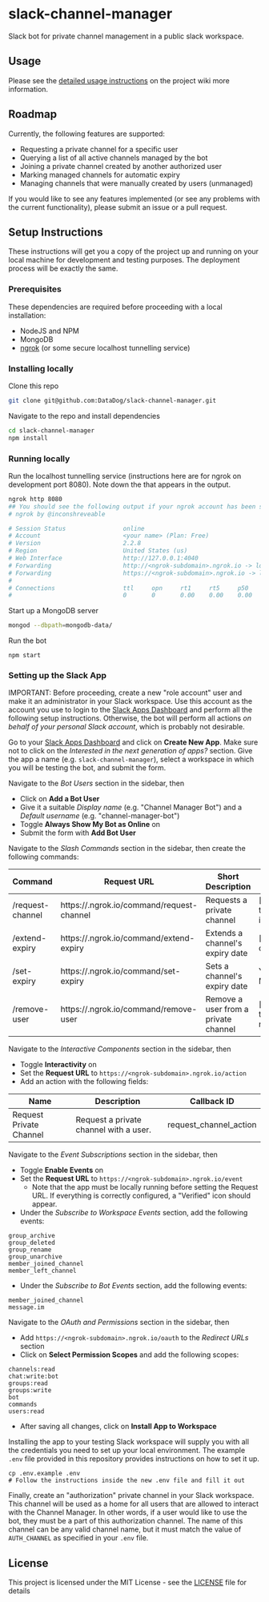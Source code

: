 # slack-channel-manager

Slack bot for private channel management in a public slack workspace.

## Usage

Please see the [detailed usage instructions][1] on the project wiki more information.

## Roadmap

Currently, the following features are supported:
- Requesting a private channel for a specific user
- Querying a list of all active channels managed by the bot
- Joining a private channel created by another authorized user
- Marking managed channels for automatic expiry
- Managing channels that were manually created by users (unmanaged)

If you would like to see any features implemented (or see any problems with the current functionality), please submit an issue or a pull request.

## Setup Instructions

These instructions will get you a copy of the project up and running on your local machine for development and testing purposes. The deployment process will be exactly the same.

### Prerequisites

These dependencies are required before proceeding with a local installation:
- NodeJS and NPM
- MongoDB
- [ngrok][2] (or some secure localhost tunnelling service)

### Installing locally

Clone this repo

```sh
git clone git@github.com:DataDog/slack-channel-manager.git
```

Navigate to the repo and install dependencies

```sh
cd slack-channel-manager
npm install
```

### Running locally

Run the localhost tunnelling service (instructions here are for ngrok on development port 8080).
Note down the <ngrok-subdomain> that appears in the output.

```sh
ngrok http 8080
## You should see the following output if your ngrok account has been setup correctly
# ngrok by @inconshreveable

# Session Status                online
# Account                       <your name> (Plan: Free)
# Version                       2.2.8
# Region                        United States (us)
# Web Interface                 http://127.0.0.1:4040
# Forwarding                    http://<ngrok-subdomain>.ngrok.io -> localhost:8080
# Forwarding                    https://<ngrok-subdomain>.ngrok.io -> localhost:8080
#
# Connections                   ttl     opn     rt1     rt5     p50     p90
#                               0       0       0.00    0.00    0.00    0.00
```

Start up a MongoDB server

```sh
mongod --dbpath=mongodb-data/
```

Run the bot

```
npm start
```

### Setting up the Slack App

IMPORTANT: Before proceeding, create a new "role account" user and make it an administrator in your Slack workspace. Use this account as the account you use to login to the [Slack Apps Dashboard][3] and perform all the following setup instructions. Otherwise, the bot will perform all actions _on behalf of your personal Slack account_, which is probably not desirable.

Go to your [Slack Apps Dashboard][3] and click on **Create New App**. Make sure not to click on the _Interested in the next generation of apps?_ section. Give the app a name (e.g. `slack-channel-manager`), select a workspace in which you will be testing the bot, and submit the form.

Navigate to the _Bot Users_ section in the sidebar, then
- Click on **Add a Bot User**
- Give it a suitable _Display name_ (e.g. "Channel Manager Bot") and a _Default username_ (e.g. "channel-manager-bot")
- Toggle **Always Show My Bot as Online** on
- Submit the form with **Add Bot User**

Navigate to the _Slash Commands_ section in the sidebar, then create the following commands:

| Command | Request URL | Short Description | Usage Hint | Escape |
| --- | --- | --- | --- | --- |
| /request-channel | https://<ngrok-subdomain>.ngrok.io/command/request-channel | Requests a private channel | [@user-to-invite] | ✓ |
| /extend-expiry | https://<ngrok-subdomain>.ngrok.io/command/extend-expiry | Extends a channel's expiry date | [number of days] | |
| /set-expiry | https://<ngrok-subdomain>.ngrok.io/command/set-expiry | Sets a channel's expiry date | YYYY-MM-DD | |
| /remove-user | https://<ngrok-subdomain>.ngrok.io/command/remove-user | Remove a user from a private channel | [@user-to-remove] | ✓ |

Navigate to the _Interactive Components_ section in the sidebar, then
- Toggle **Interactivity** on
- Set the **Request URL** to `https://<ngrok-subdomain>.ngrok.io/action`
- Add an action with the following fields:

| Name | Description | Callback ID |
| --- | --- | --- |
| Request Private Channel | Request a private channel with a user. | request_channel_action |

Navigate to the _Event Subscriptions_ section in the sidebar, then
- Toggle **Enable Events** on
- Set the **Request URL** to `https://<ngrok-subdomain>.ngrok.io/event`
    - Note that the app must be locally running before setting the Request URL. If everything is correctly configured, a "Verified" icon should appear.
- Under the _Subscribe to Workspace Events_ section, add the following events:

```
group_archive
group_deleted
group_rename
group_unarchive
member_joined_channel
member_left_channel
```

- Under the _Subscribe to Bot Events_ section, add the following events:

```
member_joined_channel
message.im
```

Navigate to the _OAuth and Permissions_ section in the sidebar, then
- Add `https://<ngrok-subdomain>.ngrok.io/oauth` to the _Redirect URLs_ section
- Click on **Select Permission Scopes** and add the following scopes:

```
channels:read
chat:write:bot
groups:read
groups:write
bot
commands
users:read
```

- After saving all changes, click on **Install App to Workspace**

Installing the app to your testing Slack workspace will supply you with all the credentials you need to set up your local environment. The example `.env` file provided in this repository provides instructions on how to set it up.

```
cp .env.example .env
# Follow the instructions inside the new .env file and fill it out
```

Finally, create an "authorization" private channel in your Slack workspace. This channel will be used as a home for all users that are allowed to interact with the Channel Manager. In other words, if a user would like to use the bot, they must be a part of this authorization channel. The name of this channel can be any valid channel name, but it must match the value of `AUTH_CHANNEL` as specified in your `.env` file.

## License

This project is licensed under the MIT License - see the [LICENSE](LICENSE) file for details

[1]: https://github.com/DataDog/slack-channel-manager/wiki/Usage-Instructions
[2]: https://ngrok.com/
[3]: https://api.slack.com/apps/
